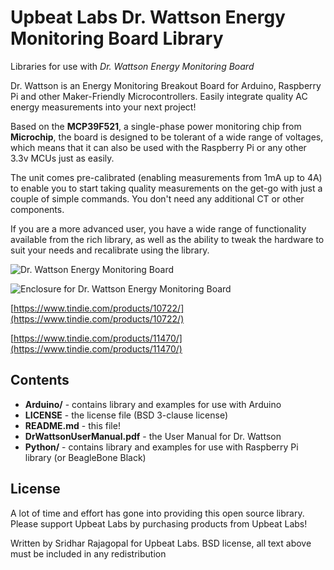 # Upbeat Labs Dr. Wattson Energy Monitoring Board Library

Libraries for use with *Dr. Wattson Energy Monitoring Board*

Dr. Wattson is an Energy Monitoring Breakout Board for Arduino, Raspberry Pi and other Maker-Friendly Microcontrollers. Easily integrate quality AC energy measurements into your next project!

Based on the **MCP39F521**, a single-phase power monitoring chip from **Microchip**, the board is designed to be tolerant of a wide range of voltages, which means that it can also be used with the Raspberry Pi or any other 3.3v MCUs just as easily.

The unit comes pre-calibrated (enabling measurements from 1mA up to 4A) to enable you to start taking quality measurements on the get-go with just a couple of simple commands. You don't need any additional CT or other components. 

If you are a more advanced user, you have a wide range of functionality available from the rich library, as well as the ability to tweak the hardware to suit your needs and recalibrate using the library.

![Dr. Wattson Energy Monitoring Board](https://cdn.tindiemedia.com/images/resize/kW19eEY1MdSF9HKyd494XWZnL00=/p/full-fit-in/2400x1600/i/89288/products/2017-12-27T05%3A09%3A50.171Z-DSC_9624%20%281%29.jpg)

![Enclosure for Dr. Wattson Energy Monitoring Board](https://cdn.tindiemedia.com/images/resize/v8u6mYF5s2XNxtbvp0Eh7k94jZo=/p/full-fit-in/2400x1600/i/89288/products/2018-02-09T01%3A41%3A04.074Z-DSC_1382.jpg)

[https://www.tindie.com/products/10722/](https://www.tindie.com/products/10722/)

[https://www.tindie.com/products/11470/](https://www.tindie.com/products/11470/)

## Contents

* **Arduino/** - contains library and examples for use with Arduino
* **LICENSE** - the license file (BSD 3-clause license)
* **README.md** - this file!
* **DrWattsonUserManual.pdf** - the User Manual for Dr. Wattson
* **Python/** - contains library and examples for use with Raspberry Pi library (or BeagleBone Black)

## License

A lot of time and effort has gone into providing this open source library. Please support Upbeat Labs by purchasing products from Upbeat Labs!

Written by Sridhar Rajagopal for Upbeat Labs. BSD license, all text above must be included in any redistribution
